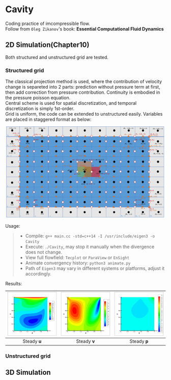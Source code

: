 # Cavity
Coding practice of imcompressible flow.  
Follow from `Oleg Zikanov`'s book: __Essential Computational Fluid Dynamics__

## 2D Simulation(Chapter10)
Both structured and unstructured grid are tested.

### Structured grid
The classical projection method is used, where the contribution of velocity change is separeted into 2 parts: prediction without pressure term at first, then add correction from pressure contribution. 
Continuity is embodied in the pressure poisson equation.  
Central scheme is used for spatial discretization, and temporal discretization is simply 1st-order.  
Grid is uniform, the code can be extended to unstructured easily. Variables are placed in staggered format as below:

<div align=center><img src="2D/Structured/fig/grid.png"/></div>

Usage:
> * Compile: `g++ main.cc -std=c++14 -I /usr/include/eigen3 -o Cavity`
> * Execute: `./Cavity`, may stop it manually when the divergence does not change.
> * View full flowfield: `Tecplot` or `ParaView` or `EnSight`
> * Animate convergency history: `python3 animate.py`
> * Path of `Eigen3` may vary in different systems or platforms, adjust it accordingly.

Results:

|<div align=center><img src="2D/Structured/fig/u.png"/></div>|<div align=center><img src="2D/Structured/fig/v.png"/></div>|<div align=center><img src="2D/Structured/fig/p.png"/></div>|
|:-:|:-:|:-:|
|Steady __u__ | Steady __v__ | Steady __p__ |

### Unstructured grid

## 3D Simulation

